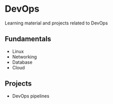 # DevOps
Learning material and projects related to DevOps

## Fundamentals

- Linux 
- Networking
- Database
- Cloud

## Projects

- DevOps pipelines
